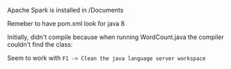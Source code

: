 Apache Spark is installed in /Documents

Remeber to have pom.xml look for java 8

Initially, didn't compile because when running WordCount.java the compiler couldn't find the class:

Seem to work with ```F1 -> Clean the java language server workspace```
